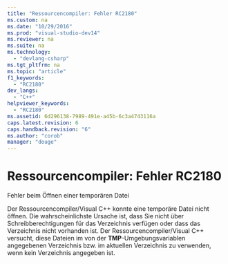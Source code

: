 ```yaml
---
title: "Ressourcencompiler: Fehler RC2180"
ms.custom: na
ms.date: "10/29/2016"
ms.prod: "visual-studio-dev14"
ms.reviewer: na
ms.suite: na
ms.technology: 
  - "devlang-csharp"
ms.tgt_pltfrm: na
ms.topic: "article"
f1_keywords: 
  - "RC2180"
dev_langs: 
  - "C++"
helpviewer_keywords: 
  - "RC2180"
ms.assetid: 6d296138-7989-491e-a45b-6c3a4743116a
caps.latest.revision: 6
caps.handback.revision: "6"
ms.author: "corob"
manager: "douge"
---
```

# Ressourcencompiler: Fehler RC2180
Fehler beim Öffnen einer temporären Datei  
  
 Der Ressourcencompiler\/Visual C\+\+ konnte eine temporäre Datei nicht öffnen. Die wahrscheinlichste Ursache ist, dass Sie nicht über Schreibberechtigungen für das Verzeichnis verfügen oder dass das Verzeichnis nicht vorhanden ist. Der Ressourcencompiler\/Visual C\+\+ versucht, diese Dateien im von der **TMP**\-Umgebungsvariablen angegebenen Verzeichnis bzw. im aktuellen Verzeichnis zu verwenden, wenn kein Verzeichnis angegeben ist.